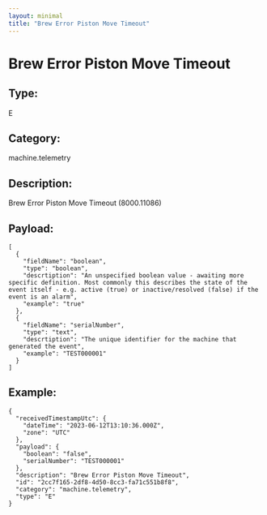 ```yaml
---
layout: minimal
title: "Brew Error Piston Move Timeout"
---
```


# Brew Error Piston Move Timeout

## Type:

E

## Category:

machine.telemetry

## Description: 

Brew Error Piston Move Timeout (8000.11086)

## Payload:

```
[
  {
    "fieldName": "boolean",
    "type": "boolean",
    "descrtiption": "An unspecified boolean value - awaiting more specific definition. Most commonly this describes the state of the event itself - e.g. active (true) or inactive/resolved (false) if the event is an alarm",
    "example": "true"
  },
  {
    "fieldName": "serialNumber",
    "type": "text",
    "descrtiption": "The unique identifier for the machine that generated the event",
    "example": "TEST000001"
  }
]
```

## Example:

```
{
  "receivedTimestampUtc": {
    "dateTime": "2023-06-12T13:10:36.000Z",
    "zone": "UTC"
  },
  "payload": {
    "boolean": "false",
    "serialNumber": "TEST000001"
  },
  "description": "Brew Error Piston Move Timeout",
  "id": "2cc7f165-2df8-4d50-8cc3-fa71c551b8f8",
  "category": "machine.telemetry",
  "type": "E"
}
```
